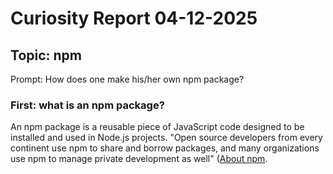 # Curiosity Report 04-12-2025
## Topic: npm
Prompt: How does one make his/her own npm package? 

### First: what is an npm package? 
An npm package is a reusable piece of JavaScript code designed to be installed and used in Node.js projects. "Open source developers from every continent use npm to share and borrow packages, and many organizations use npm to manage private development as well" ([About npm]([url](https://docs.npmjs.com/about-npm)).
